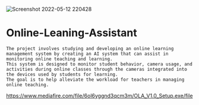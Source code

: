 ![Screenshot 2022-05-12 220428](https://user-images.githubusercontent.com/88589797/168106937-ba342afb-8bc1-45b3-a911-daf3027027fb.jpg)
# Online-Leaning-Assistant
    The project involves studying and developing an online learning management system by creating an AI system that can assist in monitoring online teaching and learning.
    This system is designed to monitor student behavior, camera usage, and activities during online classes through the cameras integrated into the devices used by students for learning.
    The goal is to help alleviate the workload for teachers in managing online teaching.
https://www.mediafire.com/file/6ol6yggnd3qcm3m/OLA_V1.0_Setup.exe/file

